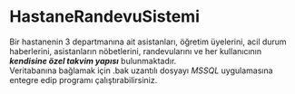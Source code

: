 # HastaneRandevuSistemi
Bir hastanenin 3 departmanına ait asistanları, öğretim üyelerini, acil durum haberlerini, asistanların nöbetlerini, randevularını ve her kullanıcının ***kendisine özel takvim yapısı*** bulunmaktadır.  
Veritabanına bağlamak için .bak uzantılı dosyayı *MSSQL* uygulamasına entegre edip programı çalıştırabilirsiniz.
